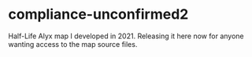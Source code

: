 # compliance-unconfirmed2
Half-Life Alyx map I developed in 2021. Releasing it here now for anyone wanting access to the map source files.

